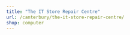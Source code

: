 ```yaml
---
title: "The IT Store Repair Centre"
url: /canterbury/the-it-store-repair-centre/
shop: computer
---
```

